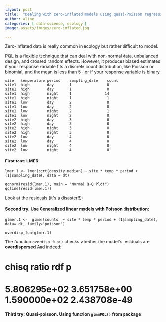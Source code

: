 ```yaml
---
layout: post
title:  "Dealing with zero-inflated models using quasi-Poisson regressions"
author: aline
categories: [ data-science, ecology ]
image: assets/images/zero-inflated.jpg

---
```


Zero-inflated data is really common in ecology but rather difficult to model.

PQL is a flexible technique that can deal with non-normal data, unbalanced design, and crossed random effects. However, it produces biased estimates if your response variable fits a discrete count distribution, like Poisson or binomial, and the mean is less than 5 - or if your response variable is binary

```
site   temperature period    sampling_date    count
site1  high        day       1                8      
site1  high        day       1                0   
site1  high        night     1               14    
site1  high        night     1                1  
site1  low         day       2                0    
site1  low         day       2                0  
site1  low         night     2                1    
site1  low         night     2                0   
site2  high        day       3                0     
site2  high        day       3                0      
site2  high        night     3                0  
site2  high        night     3                0  
site2  low         day       4                0  
site2  low         day       4                0   
site2  low         night     4                0   
site2  low         night     4                0
```

#### First test: **LMER**


```
lmer.1 <- lmer(sqrt(density.median) ~ site * temp * period + (1|sampling_date), data = dt)

qqnorm(resid(lmer.1), main = "Normal Q-Q Plot")
qqline(resid(lmer.1))
```
Look at the residuals (it's a disaster!!):

#### Second try. Use **Generalized linear models** with Poisson distribution:

```
glmer.1 <-  glmer(counts  ~ site * temp * period + (1|sampling_date), data= dt, family="poisson")

overdisp_fun(glmer.1)
```

The function `overdisp_fun()` checks whether the model's residuals are **overdispersed**
And indeed:
#        chisq        ratio          rdf            p
# 5.806295e+02 3.651758e+00 1.590000e+02 2.438708e-49

#### Third try: Quasi-poisson. Using function `glmmPQL()` from package
